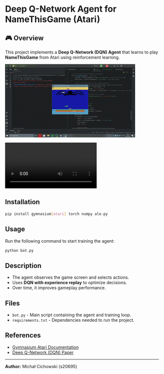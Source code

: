 # Deep Q-Network Agent for NameThisGame (Atari)

## 🎮 Overview
This project implements a **Deep Q-Network (DQN) Agent** that learns to play **NameThisGame** from Atari using reinforcement learning.

![Gameplay Preview](gameplay.gif)

![Gameplay Video](gameplay.mp4)


## Installation
```bash
pip install gymnasium[atari] torch numpy ale-py
```

## Usage
Run the following command to start training the agent:
```bash
python bot.py
```

## Description
- The agent observes the game screen and selects actions.
- Uses **DQN with experience replay** to optimize decisions.
- Over time, it improves gameplay performance.

## Files
- `bot.py` - Main script containing the agent and training loop.
- `requirements.txt` - Dependencies needed to run the project.

## References
- [Gymnasium Atari Documentation](https://gymnasium.farama.org/environments/atari/)
- [Deep Q-Network (DQN) Paper](https://www.nature.com/articles/nature14236)

---
**Author:** Michał Cichowski (s20695)
